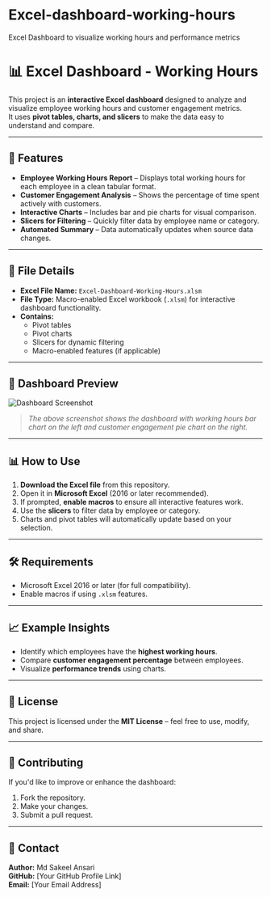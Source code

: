 # Excel-dashboard-working-hours
Excel Dashboard to visualize working hours and performance metrics

# 📊 Excel Dashboard - Working Hours

This project is an **interactive Excel dashboard** designed to analyze and visualize employee working hours and customer engagement metrics.  
It uses **pivot tables, charts, and slicers** to make the data easy to understand and compare.

---

## 🚀 Features

- **Employee Working Hours Report** – Displays total working hours for each employee in a clean tabular format.
- **Customer Engagement Analysis** – Shows the percentage of time spent actively with customers.
- **Interactive Charts** – Includes bar and pie charts for visual comparison.
- **Slicers for Filtering** – Quickly filter data by employee name or category.
- **Automated Summary** – Data automatically updates when source data changes.

---

## 📂 File Details

- **Excel File Name:** `Excel-Dashboard-Working-Hours.xlsm`
- **File Type:** Macro-enabled Excel workbook (`.xlsm`) for interactive dashboard functionality.
- **Contains:**
  - Pivot tables
  - Pivot charts
  - Slicers for dynamic filtering
  - Macro-enabled features (if applicable)

---

## 📸 Dashboard Preview

![Dashboard Screenshot](screenshot.png)

> *The above screenshot shows the dashboard with working hours bar chart on the left and customer engagement pie chart on the right.*

---

## 📊 How to Use

1. **Download the Excel file** from this repository.
2. Open it in **Microsoft Excel** (2016 or later recommended).
3. If prompted, **enable macros** to ensure all interactive features work.
4. Use the **slicers** to filter data by employee or category.
5. Charts and pivot tables will automatically update based on your selection.

---

## 🛠 Requirements

- Microsoft Excel 2016 or later (for full compatibility).
- Enable macros if using `.xlsm` features.

---

## 📈 Example Insights

- Identify which employees have the **highest working hours**.
- Compare **customer engagement percentage** between employees.
- Visualize **performance trends** using charts.

---

## 📜 License

This project is licensed under the **MIT License** – feel free to use, modify, and share.

---

## 🤝 Contributing

If you'd like to improve or enhance the dashboard:
1. Fork the repository.
2. Make your changes.
3. Submit a pull request.

---

## 📧 Contact

**Author:** Md Sakeel Ansari  
**GitHub:** [Your GitHub Profile Link]  
**Email:** [Your Email Address]


